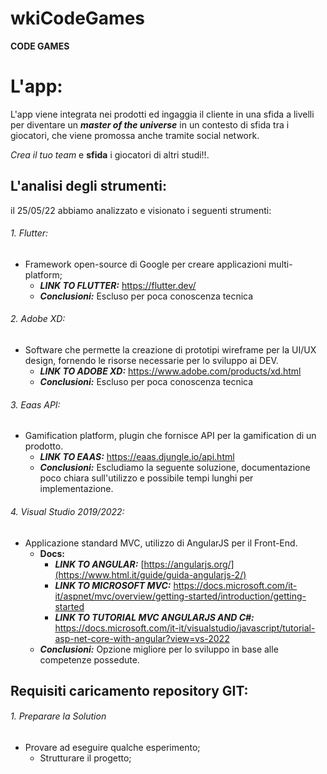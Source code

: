 # wkiCodeGames

**CODE GAMES**

# L'app:

L'app viene integrata nei prodotti ed ingaggia il cliente in una sfida a livelli per diventare un ***master of the universe*** in un contesto di sfida tra i giocatori, che viene promossa anche tramite social network.

_Crea il tuo team_ e **sfida** i giocatori di altri studi!!.

## L'analisi degli strumenti:

il 25/05/22 abbiamo analizzato e visionato i seguenti strumenti:

######  1. Flutter:
- Framework open-source di Google per creare applicazioni multi-platform;
  - ***LINK TO FLUTTER:*** https://flutter.dev/
  - ***Conclusioni:*** Escluso per poca conoscenza tecnica
  
######  2. Adobe XD:
- Software che permette la creazione di prototipi wireframe per la UI/UX design, fornendo le risorse necessarie per lo sviluppo ai DEV.
  - ***LINK TO ADOBE XD:*** https://www.adobe.com/products/xd.html
  - ***Conclusioni:*** Escluso per poca conoscenza tecnica
                
######  3. Eaas API:
- Gamification platform, plugin che fornisce API per la gamification di un prodotto.
  - ***LINK TO EAAS:*** https://eaas.djungle.io/api.html
  - ***Conclusioni:*** Escludiamo la seguente soluzione, documentazione poco chiara sull'utilizzo e possibile tempi lunghi per implementazione. 

######  4. Visual Studio 2019/2022:
- Applicazione standard MVC, utilizzo di AngularJS per il Front-End.
  - **Docs:**
      - ***LINK TO ANGULAR:*** [https://angularjs.org/](https://www.html.it/guide/guida-angularjs-2/)
      - ***LINK TO MICROSOFT MVC:*** https://docs.microsoft.com/it-it/aspnet/mvc/overview/getting-started/introduction/getting-started
      - ***LINK TO TUTORIAL MVC ANGULARJS AND C#:*** https://docs.microsoft.com/it-it/visualstudio/javascript/tutorial-asp-net-core-with-angular?view=vs-2022
  - ***Conclusioni:*** Opzione migliore per lo sviluppo in base alle competenze possedute. 

## Requisiti caricamento repository GIT:

###### 1. Preparare la Solution
- Provare ad eseguire qualche esperimento;
  - Strutturare il progetto;
            
